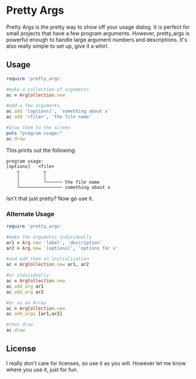 # Pretty Args #

Pretty Args is the pretty way to show off your usage dialog. It is perfect for small projects that have a few program arguments. However, pretty_args is powerful enough to handle large argument numbers and descriptions. It's also really simple to set up, give it a whirl.

## Usage ##
```ruby
require 'pretty_args'

#make a collection of arguments
ac = ArgCollection.new

#add a few arguments
ac.add '[options]', 'something about x'
ac.add '<file>', 'the file name'

#draw them to the screen
puts "program usage:"
ac.draw
```

This prints out the following:

```
program usage:
[options]   <file>
    ┬         ┬
    │         │
    │         └────── the file name
    └──────────────── something about x
```

Isn't that just pretty? Now go use it.

### Alternate Usage ###

```ruby
require 'pretty_args'

#make the arguments individually
ar1 = Arg.new 'label', 'description'
ar2 = Arg.new '[options]', 'options for x'

#and add them on initialization
ac = ArgCollection.new ar1, ar2

#or individually
ac = ArgCollection.new
ac.add_arg ar1
ac.add_arg ar2

#or as an Array
ac = ArgCollection.new
ac.add_args [ar1,ar2]

#then draw
ac.draw
```

## License ##

I really don't care for licenses, so use it as you will. However let me know where you use it, just for fun.
